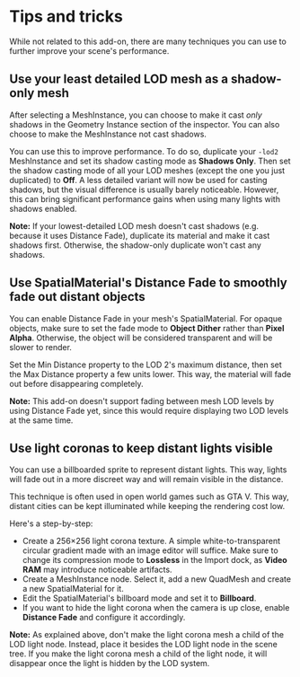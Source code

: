 # Tips and tricks

While not related to this add-on, there are many techniques you can use to
further improve your scene's performance.

## Use your least detailed LOD mesh as a shadow-only mesh

After selecting a MeshInstance, you can choose to make it cast *only* shadows in
the Geometry Instance section of the inspector. You can also choose to make the
MeshInstance not cast shadows.

You can use this to improve performance. To do so, duplicate your `-lod2`
MeshInstance and set its shadow casting mode as **Shadows Only**. Then set the
shadow casting mode of all your LOD meshes (except the one you just duplicated)
to **Off**. A less detailed variant will now be used for casting shadows, but
the visual difference is usually barely noticeable. However, this can bring
significant performance gains when using many lights with shadows enabled.

**Note:** If your lowest-detailed LOD mesh doesn't cast shadows (e.g. because it
uses Distance Fade), duplicate its material and make it cast shadows first.
Otherwise, the shadow-only duplicate won't cast any shadows.

## Use SpatialMaterial's Distance Fade to smoothly fade out distant objects

You can enable Distance Fade in your mesh's SpatialMaterial. For opaque objects,
make sure to set the fade mode to **Object Dither** rather than **Pixel Alpha**.
Otherwise, the object will be considered transparent and will be slower to
render.

Set the Min Distance property to the LOD 2's maximum distance, then set the Max
Distance property a few units lower. This way, the material will fade out before
disappearing completely.

**Note:** This add-on doesn't support fading between mesh LOD levels by using
Distance Fade yet, since this would require displaying two LOD levels at the
same time.

## Use light coronas to keep distant lights visible

You can use a billboarded sprite to represent distant lights. This way, lights
will fade out in a more discreet way and will remain visible in the distance.

This technique is often used in open world games such as GTA V. This way,
distant cities can be kept illuminated while keeping the rendering cost low.

Here's a step-by-step:

- Create a 256×256 light corona texture. A simple white-to-transparent circular
  gradient made with an image editor will suffice. Make sure to change its
  compression mode to **Lossless** in the Import dock, as **Video RAM** may
  introduce noticeable artifacts.
- Create a MeshInstance node. Select it, add a new QuadMesh and create a new
  SpatialMaterial for it.
- Edit the SpatialMaterial's billboard mode and set it to **Billboard**.
- If you want to hide the light corona when the camera is up close, enable
  **Distance Fade** and configure it accordingly.

**Note:** As explained above, don't make the light corona mesh a child of the
LOD light node. Instead, place it besides the LOD light node in the scene tree.
If you make the light corona mesh a child of the light node, it will disappear
once the light is hidden by the LOD system.
